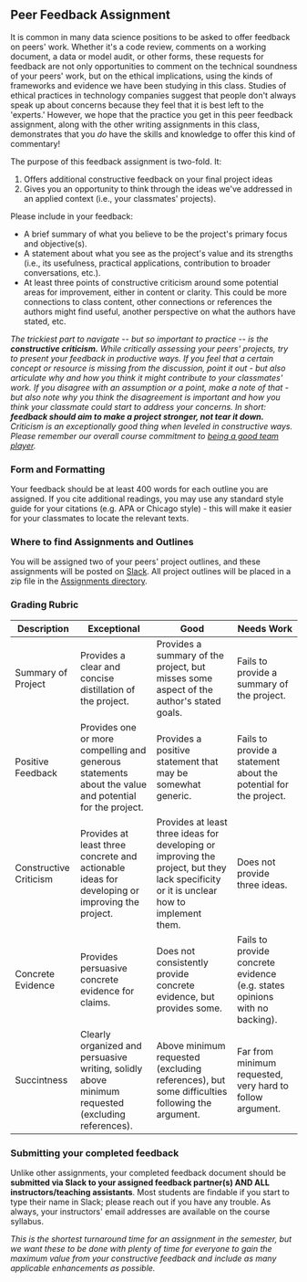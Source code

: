 ## Peer Feedback Assignment

It is common in many data science positions to be asked to offer feedback on peers' work. Whether it's a code review, comments on a working document, a data or model audit, or other forms, these requests for feedback are not only opportunities to comment on the technical soundness of your peers' work, but on the ethical implications, using the kinds of frameworks and evidence we have been studying in this class. Studies of ethical practices in technology companies suggest that people don't always speak up about concerns because they feel that it is best left to the 'experts.' However, we hope that the practice you get in this peer feedback assignment, along with the other writing assignments in this class, demonstrates that you *do* have the skills and knowledge to offer this kind of commentary!

The purpose of this feedback assignment is two-fold. It:
1. Offers additional constructive feedback on your final project ideas 
2. Gives you an opportunity to think through the ideas we've addressed in an applied context (i.e., your classmates' projects). 

Please include in your feedback:
* A brief summary of what you believe to be the project's primary focus and objective(s).
* A statement about what you see as the project's value and its strengths (i.e., its usefulness, practical applications, contribution to broader conversations, etc.). 
* At least three points of constructive criticism around some potential areas for improvement, either in content or clarity. This could be more connections to class content, other connections or references the authors might find useful, another perspective on what the authors have stated, etc.

*The trickiest part to navigate -- but so important to practice -- is the **constructive criticism.** While critically assessing your peers' projects, try to present your feedback in productive ways. If you feel that a certain concept or resource is missing from the discussion, point it out - but also articulate why and how you think it might contribute to your classmates' work. If you disagree with an assumption or a point, make a note of that - but also note why you think the disagreement is important and how you think your classmate could start to address your concerns. In short: **feedback should aim to make a project stronger, not tear it down.** Criticism is an exceptionally good thing when leveled in constructive ways. Please remember our overall course commitment to [being a good team player](https://github.com/UC-Berkeley-I-School/w231/blob/master/README.md#statement-of-diversity-and-inclusion).*
  
### Form and Formatting

Your feedback should be at least 400 words for each outline you are assigned. If you cite additional readings, you may use any standard style guide for your citations (e.g. APA or Chicago style) - this will make it easier for your classmates to locate the relevant texts. 

### Where to find Assignments and Outlines

You will be assigned two of your peers' project outlines, and these assignments will be posted on [Slack](https://app.slack.com/client/T0WA5NWKG/C6WKWFVR6). All project outlines will be placed in a zip file in the [Assignments directory](https://github.com/UC-Berkeley-I-School/w231/tree/master/Assignments). 

### Grading Rubric

Description | Exceptional | Good | Needs Work
-|-|-|-
Summary of Project | Provides a clear and concise distillation of the project. | Provides a summary of the project, but misses some aspect of the author's stated goals. | Fails to provide a summary of the project.
Positive Feedback | Provides one or more compelling and generous statements about the value and potential for the project. | Provides a positive statement that may be somewhat generic. | Fails to provide a statement about the potential for the project.
Constructive Criticism | Provides at least three concrete and actionable ideas for developing or improving the project. | Provides at least three ideas for developing or improving the project, but they lack specificity or it is unclear how to implement them. | Does not provide three ideas.
Concrete Evidence | Provides persuasive concrete evidence for claims. | Does not consistently provide concrete evidence, but provides some. | Fails to provide concrete evidence (e.g. states opinions with no backing). 
Succintness | Clearly organized and persuasive writing, solidly above minimum requested (excluding references). | Above minimum requested (excluding references), but some difficulties following the argument. | Far from minimum requested, very hard to follow argument.

### Submitting your completed feedback

Unlike other assignments, your completed feedback document should be **submitted via Slack to your assigned feedback partner(s) AND ALL instructors/teaching assistants**. Most students are findable if you start to type their name in Slack; please reach out if you have any trouble. As always, your instructors' email addresses are available on the course syllabus.

*This is the shortest turnaround time for an assignment in the semester, but we want these to be done with plenty of time for everyone to gain the maximum value from your constructive feedback and include as many applicable enhancements as possible.*
